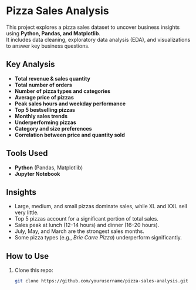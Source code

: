 # Pizza Sales Analysis  

This project explores a pizza sales dataset to uncover business insights using **Python, Pandas, and Matplotlib**.  
It includes data cleaning, exploratory data analysis (EDA), and visualizations to answer key business questions.  

##  Key Analysis  
- **Total revenue & sales quantity**  
- **Total number of orders**  
- **Number of pizza types and categories**  
- **Average price of pizzas**  
- **Peak sales hours and weekday performance**  
- **Top 5 bestselling pizzas**  
- **Monthly sales trends**  
- **Underperforming pizzas**  
- **Category and size preferences**  
- **Correlation between price and quantity sold**  

##  Tools Used  
- **Python** (Pandas, Matplotlib)  
- **Jupyter Notebook**  

##  Insights  
- Large, medium, and small pizzas dominate sales, while XL and XXL sell very little.  
- Top 5 pizzas account for a significant portion of total sales.  
- Sales peak at lunch (12–14 hours) and dinner (16–20 hours).  
- July, May, and March are the strongest sales months.  
- Some pizza types (e.g., *Brie Carre Pizza*) underperform significantly.  

##  How to Use  
1. Clone this repo:  
   ```bash
   git clone https://github.com/yourusername/pizza-sales-analysis.git
